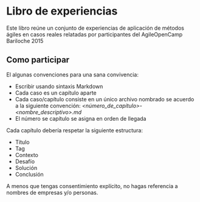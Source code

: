 Libro de experiencias
===

Este libro reúne un conjunto de experiencias de aplicación de métodos ágiles en casos reales relatadas por participantes del AgileOpenCamp Bariloche 2015

Como participar
---

El algunas convenciones para una sana convivencia:

* Escribir usando sintaxis Markdown
* Cada caso es un capítulo aparte
* Cada caso/capítulo consiste en un único archivo nombrado se acuerdo a la siguiente convención: _<número_de_capítulo>-<nombre_descriptivo>.md_
* El número se capítulo se asigna en orden de llegada

Cada capítulo debería respetar la siguiente estructura:

* Título
* Tag
* Contexto
* Desafío
* Solución
* Conclusión

A menos que tengas consentimiento explícito, no hagas referencia a nombres de empresas y/o personas.
